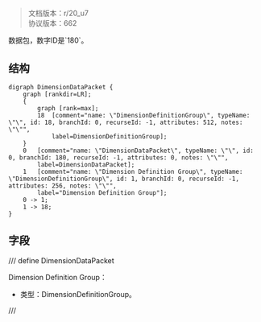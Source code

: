 # <!-- md:samp DimensionDataPacket -->

> 文档版本：r/20_u7<br/>协议版本：662

<!-- md:samp DimensionDataPacket -->数据包，数字ID是`180`。

## 结构

```viz
digraph DimensionDataPacket {
	graph [rankdir=LR];
	{
		graph [rank=max];
		18	[comment="name: \"DimensionDefinitionGroup\", typeName: \"\", id: 18, branchId: 0, recurseId: -1, attributes: 512, notes: \"\"",
			label=DimensionDefinitionGroup];
	}
	0	[comment="name: \"DimensionDataPacket\", typeName: \"\", id: 0, branchId: 180, recurseId: -1, attributes: 0, notes: \"\"",
		label=DimensionDataPacket];
	1	[comment="name: \"Dimension Definition Group\", typeName: \"DimensionDefinitionGroup\", id: 1, branchId: 0, recurseId: -1, attributes: 256, notes: \"\"",
		label="Dimension Definition Group"];
	0 -> 1;
	1 -> 18;
}

```

## 字段

/// define
DimensionDataPacket

Dimension Definition Group：[<!-- md:samp DimensionDefinitionGroup -->](../types/dimensiondefinitiongroup.md)

- 类型：DimensionDefinitionGroup。


///
